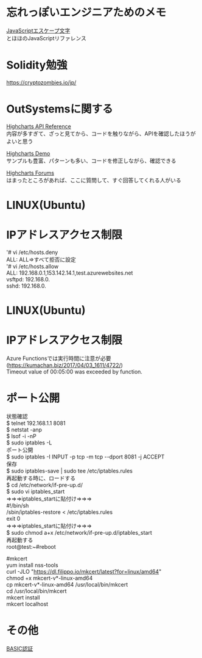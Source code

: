 # 忘れっぽいエンジニアためのメモ

[JavaScriptエスケープ文字](http://www.tohoho-web.com/js/string.htm)  
とほほのJavaScriptリファレンス

# Solidity勉強   
https://cryptozombies.io/jp/   

# OutSystemsに関する
[Highcharts API Reference](https://api.highcharts.com/highcharts/labels.style)     
内容が多すぎて、ざっと見てから、コードを触りながら、APIを確認したほうがよいと思う	
	
[Highcharts Demo](https://www.highcharts.com/demo)    
サンプルも豊富、パターンも多い、コードを修正しながら、確認できる	
	
[Highcharts Forums](https://www.outsystems.com/forums/25/technology-integration/)     
はまったところがあれば、ここに質問して、すぐ回答してくれる人がいる	

# LINUX(Ubuntu)
# IPアドレスアクセス制限  
'# vi /etc/hosts.deny  
ALL: ALL⇒すべて拒否に設定  
'# vi /etc/hosts.allow  
ALL: 192.168.0.1,153.142.14.1,test.azurewebsites.net  
vsftpd: 192.168.0.  
sshd: 192.168.0.

# LINUX(Ubuntu)
# IPアドレスアクセス制限  
Azure Functionsでは実行時間に注意が必要(https://kumachan.biz/2017/04/03_1611/4722/)  
Timeout value of 00:05:00 was exceeded by function.  


# ポート公開  
状態確認    
$ telnet 192.168.1.1 8081  
$ netstat -anp  
$ lsof -i -nP  
$ sudo iptables -L  
ポート公開  
$ sudo iptables -I INPUT -p tcp -m tcp --dport 8081 -j ACCEPT  
保存  
$ sudo iptables-save | sudo tee /etc/iptables.rules  
再起動する時に、ロードする  
$ cd /etc/network/if-pre-up.d/  
$ sudo vi iptables_start  
⇒⇒⇒iptables_startに貼付け⇒⇒⇒  
#!/bin/sh  
/sbin/iptables-restore < /etc/iptables.rules  
exit 0  
⇒⇒⇒iptables_startに貼付け⇒⇒⇒  
$ sudo chmod a+x /etc/network/if-pre-up.d/iptables_start  
再起動する  
root@test:~#reboot  

#mkcert  
yum install nss-tools  
curl -JLO "https://dl.filippo.io/mkcert/latest?for=linux/amd64"  
chmod +x mkcert-v*-linux-amd64  
cp mkcert-v*-linux-amd64 /usr/local/bin/mkcert  
cd /usr/local/bin/mkcert  
mkcert install   
mkcert localhost  

# その他
[BASIC認証](https://github.com/wangzhijin/memo/blob/master/txt)
